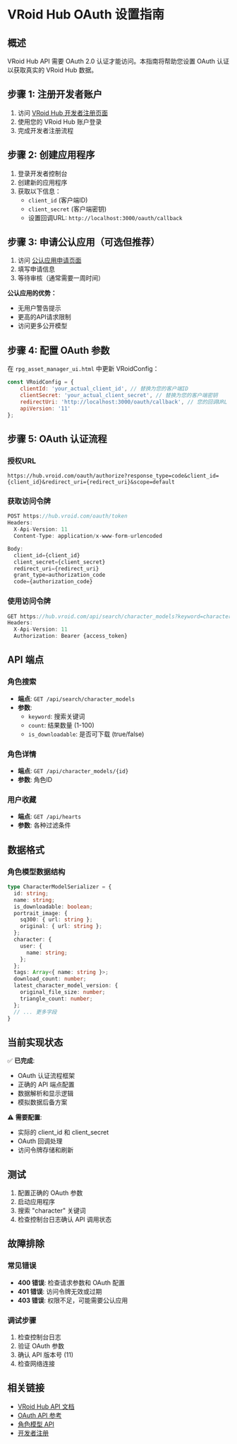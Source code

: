 # VRoid Hub OAuth 设置指南

## 概述

VRoid Hub API 需要 OAuth 2.0 认证才能访问。本指南将帮助您设置 OAuth 认证以获取真实的 VRoid Hub 数据。

## 步骤 1: 注册开发者账户

1. 访问 [VRoid Hub 开发者注册页面](https://hub.vroid.com/en/developer/registration)
2. 使用您的 VRoid Hub 账户登录
3. 完成开发者注册流程

## 步骤 2: 创建应用程序

1. 登录开发者控制台
2. 创建新的应用程序
3. 获取以下信息：
   - `client_id` (客户端ID)
   - `client_secret` (客户端密钥)
   - 设置回调URL: `http://localhost:3000/oauth/callback`

## 步骤 3: 申请公认应用（可选但推荐）

1. 访问 [公认应用申请页面](https://developer.vroid.com/api/recognize.html)
2. 填写申请信息
3. 等待审核（通常需要一周时间）

**公认应用的优势：**
- 无用户警告提示
- 更高的API请求限制
- 访问更多公开模型

## 步骤 4: 配置 OAuth 参数

在 `rpg_asset_manager_ui.html` 中更新 VRoidConfig：

```javascript
const VRoidConfig = {
    clientId: 'your_actual_client_id', // 替换为您的客户端ID
    clientSecret: 'your_actual_client_secret', // 替换为您的客户端密钥
    redirectUri: 'http://localhost:3000/oauth/callback', // 您的回调URL
    apiVersion: '11'
};
```

## 步骤 5: OAuth 认证流程

### 授权URL
```
https://hub.vroid.com/oauth/authorize?response_type=code&client_id={client_id}&redirect_uri={redirect_uri}&scope=default
```

### 获取访问令牌
```javascript
POST https://hub.vroid.com/oauth/token
Headers:
  X-Api-Version: 11
  Content-Type: application/x-www-form-urlencoded

Body:
  client_id={client_id}
  client_secret={client_secret}
  redirect_uri={redirect_uri}
  grant_type=authorization_code
  code={authorization_code}
```

### 使用访问令牌
```javascript
GET https://hub.vroid.com/api/search/character_models?keyword=character&count=5
Headers:
  X-Api-Version: 11
  Authorization: Bearer {access_token}
```

## API 端点

### 角色搜索
- **端点**: `GET /api/search/character_models`
- **参数**: 
  - `keyword`: 搜索关键词
  - `count`: 结果数量 (1-100)
  - `is_downloadable`: 是否可下载 (true/false)

### 角色详情
- **端点**: `GET /api/character_models/{id}`
- **参数**: 角色ID

### 用户收藏
- **端点**: `GET /api/hearts`
- **参数**: 各种过滤条件

## 数据格式

### 角色模型数据结构
```typescript
type CharacterModelSerializer = {
  id: string;
  name: string;
  is_downloadable: boolean;
  portrait_image: {
    sq300: { url: string };
    original: { url: string };
  };
  character: {
    user: {
      name: string;
    };
  };
  tags: Array<{ name: string }>;
  download_count: number;
  latest_character_model_version: {
    original_file_size: number;
    triangle_count: number;
  };
  // ... 更多字段
}
```

## 当前实现状态

✅ **已完成**:
- OAuth 认证流程框架
- 正确的 API 端点配置
- 数据解析和显示逻辑
- 模拟数据后备方案

⚠️ **需要配置**:
- 实际的 client_id 和 client_secret
- OAuth 回调处理
- 访问令牌存储和刷新

## 测试

1. 配置正确的 OAuth 参数
2. 启动应用程序
3. 搜索 "character" 关键词
4. 检查控制台日志确认 API 调用状态

## 故障排除

### 常见错误
- **400 错误**: 检查请求参数和 OAuth 配置
- **401 错误**: 访问令牌无效或过期
- **403 错误**: 权限不足，可能需要公认应用

### 调试步骤
1. 检查控制台日志
2. 验证 OAuth 参数
3. 确认 API 版本号 (11)
4. 检查网络连接

## 相关链接

- [VRoid Hub API 文档](https://developer.vroid.com/api/)
- [OAuth API 参考](https://developer.vroid.com/api/oauth-api.html)
- [角色模型 API](https://developer.vroid.com/api/list-character.html)
- [开发者注册](https://hub.vroid.com/en/developer/registration)
